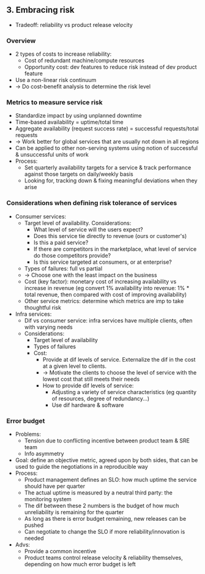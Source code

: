 ## 3. Embracing risk
- Tradeoff: reliability vs product release velocity
### Overview
- 2 types of costs to increase reliability:
  - Cost of redundant machine/compute resources
  - Opportunity cost: dev features to reduce risk instead of dev product feature
- Use a non-linear risk continuum
- -> Do cost-benefit analysis to determine the risk level

### Metrics to measure service risk
- Standardize impact by using unplanned downtime
- Time-based availability = uptime/total time
- Aggregate availability (request success rate) = successful requests/total requests
- -> Work better for global services that are usually not down in all regions
- Can be applied to other non-serving systems using notion of successful & unsuccessful units of work
- Process:
  - Set quarterly availability targets for a service & track performance against those targets on daily/weekly basis
  - Looking for, tracking down & fixing meaningful deviations when they arise

### Considerations when defining risk tolerance of services
- Consumer services:
  - Target level of availability. Considerations:
    - What level of service will the users expect?
    - Does this service tie directly to revenue (ours or customer's)
    - Is this a paid service?
    - If there are competitors in the marketplace, what level of service do those competitors provide?
    - Is this service targeted at consumers, or at enterprise?
  - Types of failures: full vs partial
  - -> Choose one with the least impact on the business
  - Cost (key factor): monetary cost of increasing availability vs increase in revenue
  (eg convert 1% availability into revenue: 1% * total revenue, then compared with cost of improving availability)
  - Other service metrics: determine which metrics are imp to take thoughtful risk
- Infra services:
  - Dif vs consumer service: infra services have multiple clients, often with varying needs
  - Considerations:
    - Target level of availability
    - Types of failures
    - Cost:
      - Provide at dif levels of service. Externalize the dif in the cost at a given level to clients.
      - -> Motivate the clients to choose the level of service with the lowest cost that still meets their needs
      - How to provide dif levels of service:
        - Adjusting a variety of service characteristics (eg quantity of resources, degree of redundancy...)
        - Use dif hardware & software

### Error budget
- Problems:
  - Tension due to conflicting incentive between product team & SRE team
  - Info asymmetry
- Goal: define an objective metric, agreed upon by both sides, that can be used to guide the negotiations in a reproducible way
- Process:
  - Product management defines an SLO: how much uptime the service should have per quarter
  - The actual uptime is measured by a neutral third party: the monitoring system
  - The dif between these 2 numbers is the budget of how much unreliability is remaining for the quarter
  - As long as there is error budget remaining, new releases can be pushed
  - Can negotiate to change the SLO if more reliability/innovation is needed
- Advs:
  - Provide a common incentive
  - Product teams control release velocity & reliability themselves, depending on how much error budget is left